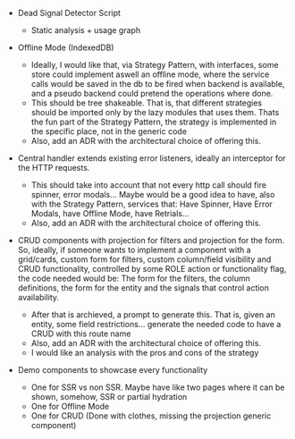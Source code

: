 - Dead Signal Detector Script
  - Static analysis + usage graph

- Offline Mode (IndexedDB)
  - Ideally, I would like that, via Strategy Pattern, with interfaces, some store could implement aswell an offline mode, where the service calls would be saved in the db to be fired when backend is available, and a pseudo backend could pretend the operations where done.
  - This should be tree shakeable. That is, that different strategies should be imported only by the lazy modules that uses them. Thats the fun part of the Strategy Pattern, the strategy is implemented in the specific place, not in the generic code
  - Also, add an ADR with the architectural choice of offering this.

- Central handler extends existing error listeners, ideally an interceptor for the HTTP requests.
  - This should take into account that not every http call should fire spinner, error modals... 
  Maybe would be a good idea to have, also with the Strategy Pattern, services that: Have Spinner, Have Error Modals, have Offline Mode, have Retrials...
  - Also, add an ADR with the architectural choice of offering this.

- CRUD components with projection for filters and projection for the form. So, ideally, if someone wants to implement a component with a grid/cards, custom form for filters, custom column/field visibility and CRUD functionality, controlled by some ROLE action or functionality flag, the code needed would be: The form for the filters, the column definitions, the form for the entity and the signals that control action availability.
  - After that is archieved, a prompt to generate this. That is, given an entity, some field restrictions... generate the needed code to have a CRUD with this route name
  - Also, add an ADR with the architectural choice of offering this. 
  - I would like an analysis with the pros and cons of the strategy

- Demo components to showcase every functionality
  - One for SSR vs non SSR. Maybe have like two pages where it can be shown, somehow, SSR or partial hydration
  - One for Offline Mode
  - One for CRUD (Done with clothes, missing the projection generic component)